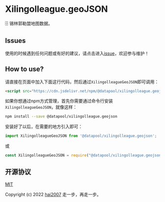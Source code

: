 # Xilingolleague.geoJSON
🗄️ 锡林郭勒盟地图数据。

## Issues
使用的时候遇到任何问题或有好的建议，请点击进入[issue](https://github.com/hai2007/datapool/issues)，欢迎参与维护！

## How to use?

请直接在页面中加入下面这行代码，然后通过```XilingolleagueGeoJSON```即可调用：

```html
<script src="https://cdn.jsdelivr.net/npm/@datapool/xilingolleague.geojson@1"></script>
```

如果你想通过npm方式管理，首先你需要通过命令行安装``````XilingolleagueGeoJSON``````，就像这样：

```bash
npm install --save @datapool/xilingolleague.geojson
```

安装好了以后，在需要的地方引入即可：

```js
import XilingolleagueGeoJSON from '@datapool/xilingolleague.geojson';
```

或

```js
const XilingolleagueGeoJSON = require("@datapool/xilingolleague.geojson");
```

开源协议
---------------------------------------
[MIT](https://github.com/hai2007/datapool/blob/master/LICENSE)

Copyright (c) 2022 [hai2007](https://hai2007.gitee.io/sweethome/) 走一步，再走一步。
